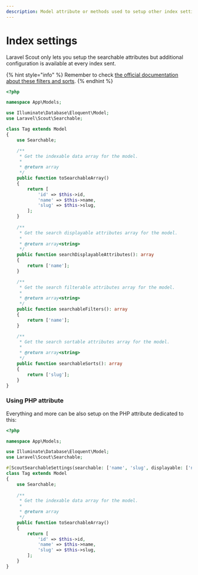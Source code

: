 ```yaml
---
description: Model attribute or methods used to setup other index settings for Meilisearch
---
```


# Index settings

Laravel Scout only lets you setup the searchable attributes but additional configuration is available at every index sent.

{% hint style="info" %}
Remember to check [the official documentation about these filters and sorts](https://docs.meilisearch.com/learn/getting_started/filtering_and_sorting.html).
{% endhint %}

```php
<?php

namespace App\Models;

use Illuminate\Database\Eloquent\Model;
use Laravel\Scout\Searchable;

class Tag extends Model
{
    use Searchable;

    /**
     * Get the indexable data array for the model.
     *
     * @return array
     */
    public function toSearchableArray()
    {
        return [
            'id' => $this->id,
            'name' => $this->name,
            'slug' => $this->slug,
        ];
    }
    
    /**
     * Get the search displayable attributes array for the model.
     *
     * @return array<string>
     */
    public function searchDisplayableAttributes(): array
    {
        return ['name'];
    }

    /**
     * Get the search filterable attributes array for the model.
     *
     * @return array<string>
     */
    public function searchableFilters(): array
    {
        return ['name'];
    }

    /**
     * Get the search sortable attributes array for the model.
     *
     * @return array<string>
     */
    public function searchableSorts(): array
    {
        return ['slug'];
    }
}
```

### Using PHP attribute

Everything and more can be also setup on the PHP attribute dedicated to this:

```php
<?php

namespace App\Models;

use Illuminate\Database\Eloquent\Model;
use Laravel\Scout\Searchable;

#[ScoutSearchableSettings(searchable: ['name', 'slug', displayable: ['name'], sortable: ['slug'], globallySearchable: true])]
class Tag extends Model
{
    use Searchable;
    
    /**
     * Get the indexable data array for the model.
     *
     * @return array
     */
    public function toSearchableArray()
    {
        return [
            'id' => $this->id,
            'name' => $this->name,
            'slug' => $this->slug,
        ];
    }
}
```
